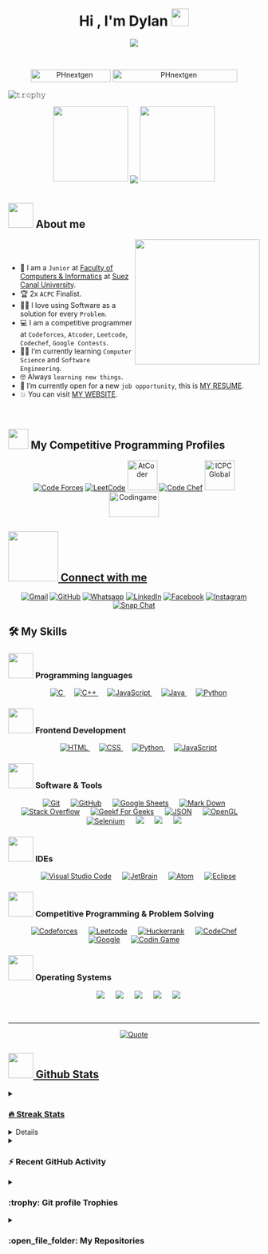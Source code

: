 <h1 align="center">Hi , I'm Dylan <img src="https://media.giphy.com/media/hvRJCLFzcasrR4ia7z/giphy.gif" width="35"></h1>
<p align="center">
  <a href="https://github.com/DenverCoder1/readme-typing-svg"><img src="https://readme-typing-svg.herokuapp.com?font=Time+New+Roman&color=%23C8BE25&size=25&center=true&vCenter=true&width=600&height=100&lines=Software+Engineer+@bld.ai;Computer+Science+Student;Competitive+Programmer;2x+ACPC+Finalist;Expert+on+Codeforces;Division+1+on+Codechef+(5+Stars);4+Kyu+on+Atcoder;Always+learning+new+things"></a>
</p>


<br>

<p align="center"> 
	<img src="https://komarev.com/ghpvc/?username=PHnextgen&label=Profile%20views&color=0047AB&style=plastic?" alt="PHnextgen" height=25px, width=160px/> 
	<!---
		<a href = "https://commits.top/egypt.html" target="_blank">
			<img src="https://aktive.tk/egypt/PHnextgen?color=red" alt="Most Active Users" target="_blank" height=25px, width=250px/> 
		</a>
	-->
	<a href = "https://commits.top/egypt.html" target="_blank">
		<img src="https://enfsgag3ayy6w9q.m.pipedream.net/&style=plastic" alt="PHnextgen" target="_blank" height=25px, width=250px/> 
	</a>

</p>

![𝚝𝚛𝚘𝚙𝚑𝚢](https://github-profile-trophy.vercel.app/?username=PHnextgen&column=9&margin-w=15&margin-h=15&no-bg=true&no-frame=true&theme=juicyfresh)

<p align="center">
  <img height="150" width="150" src="https://github.com/PHnextgen/PHnextgen/blob/main/WEBP/left.webp">
  <img align="center" src="https://github-readme-streak-stats.herokuapp.com/?user=PHnextgen&theme=dark&hide_border=true"/>
  <img height="150" width="150" src="https://github.com/PHnextgen/PHnextge/blob/main/WEBP/right.webp">
</p>

#

	
## <picture><img src = "https://github.com/PHnextgen/PHnextgen/blob/main/Images/about_me.gif?raw=true" width = 50px></picture> About me

<picture> <img align="right" src="https://github.com/PHnextgen/PHnextgen/blob/main/Images/Right_Side.gif?raw=true" width = 250px></picture>

<br><br>

- :school: I am a `Junior` at [Faculty of Computers & Informatics](http://suez.edu.eg/ar/%d9%83%d9%84%d9%8a%d8%a9-%d8%a7%d9%84%d8%ad%d8%a7%d8%b3%d8%a8%d8%a7%d8%aa-%d9%88%d8%a7%d9%84%d9%85%d8%b9%d9%84%d9%88%d9%85%d8%a7%d8%aa/) at [Suez Canal University](http://suez.edu.eg/ar/).
- :trophy: 2x `ACPC` Finalist.
- :technologist: I love using Software as a solution for every `Problem`.
- :computer: I am a competitive programmer at `Codeforces`, `Atcoder`, `Leetcode`, `Codechef`, `Google Contests`.
- :student: I’m currently learning `Computer Science` and `Software Engineering`.
- :nerd_face: Always `learning new things`.
- :thinking: I’m currently open for a new `job opportunity`, this is [MY RESUME](http://lnkiy.in/Ahmed_Hossam_Resume).
- :boom: You can visit [MY WEBSITE](https://cutt.ly/Ahmed_Hossam_Website).
<br>


## <picture> <img src="https://github.com/PHnextgen/PHnextgen/blob/main/Images/competitive_programming_profile.png?raw=true" width=40> </picture> My Competitive Programming Profiles

<p align="center">
  <a href="https://codeforces.com/profile/PHnextgen"><img src="https://img.icons8.com/external-tal-revivo-shadow-tal-revivo/50/000000/external-codeforces-programming-competitions-and-contests-programming-community-logo-shadow-tal-revivo.png" alt="Code Forces"/></a>
	<a href="https://leetcode.com/7oSkaa/"><img src="https://img.icons8.com/external-tal-revivo-shadow-tal-revivo/50/000000/external-level-up-your-coding-skills-and-quickly-land-a-job-logo-shadow-tal-revivo.png" alt="LeetCode"/></a>
	<a href="https://atcoder.jp/users/ahmed_7oSkaa"><img src="https://i.ibb.co/Q9WSjDB/logo.png" alt="AtCoder" width = 60px/></a>
	<a href="https://www.codechef.com/users/ahmed_7oskaa"><img src="https://img.icons8.com/color/50/000000/codechef.png" alt="Code Chef"/></a>
	<a href="https://icpc.global/ICPCID/IW0X0CTD0ZV9"><img src="https://i.ibb.co/6J0r7rW/Daco-5610880.png" alt="ICPC Global" width = 60px /></a>     
	<a href="https://www.codingame.com/profile/e5e56c7585fda3b457056b85180a4d636850344" ><img src="https://i.ibb.co/1MRppTC/codingame-1.png" alt="Codingame" width="100" height="50">
</p>

## <picture> <img src="https://github.com/PHnextgen/PHnextgen/blob/main/Images/Connect-with-me.gif?raw=true" width="100px"> </picture> Connect with me
<p align="center">
	<a href="mailto:ahmed.7oskaa@gmail.com"><img img src="https://img.shields.io/badge/gmail-%23EA4335.svg?style=plastic&logo=gmail&logoColor=white" alt="Gmail"/></a>
	<a href="https://github.com/PHnextgen"><img src="https://img.shields.io/badge/github-%23181717.svg?style=plastic&logo=github&logoColor=white" alt="GitHub"/></a>
	<a href="https://wa.me/0201208822340"><img src="https://img.shields.io/badge/whatsapp-%2325D366.svg?style=plastic&logo=whatsapp&logoColor=white" alt="Whatsapp"/></a>
	<a href="https://www.linkedin.com/in/7oskaa/"><img src="https://img.shields.io/badge/linkedin-%230A66C2.svg?style=plastic&logo=linkedin&logoColor=white" alt="LinkedIn"/></a>
	<a href="https://www.facebook.com/PHnextgen"><img src="https://img.shields.io/badge/facebook-%231877F2.svg?style=plastic&logo=facebook&logoColor=white" alt="Facebook"/></a>
	<a href="https://www.instagram.com/ahmed_7oskaa/"><img src="https://img.shields.io/badge/instagram-%23E4405F.svg?style=plastic&logo=instagram&logoColor=white" alt="Instagram"/></a>
	<a href="https://msng.link/o/?ahmed.7oskaa=sc"><img src="https://img.shields.io/badge/snapchat-%23FFFC00.svg?style=plastic&logo=snapchat&logoColor=black" alt="Snap Chat"/></a>
</p>



## 🛠️ My Skills

### <picture> <img src = "https://github.com/PHnextgen/PHnextgen/blob/main/Images/Programming_Languages.gif?raw=true" width = 50px>  </picture> Programming languages

<p align="center"> 
  &emsp; 
  <a href="https://www.cprogramming.com/" target="_blank"> 
    <img alt="C" src="https://img.shields.io/badge/C%20-%232370ED.svg?style=plastic&logo=c&logoColor=white">
  </a> 
  &emsp;
  <a href="https://www.w3schools.com/cpp/" target="_blank"> 
    <img alt="C++" src="https://img.shields.io/badge/C++%20-%2300599C.svg?style=plastic&logo=c%2B%2B&logoColor=white">
  </a> 
  &emsp;
  <a href="https://developer.mozilla.org/en-US/docs/Web/JavaScript" target="_blank"> 
     <img alt="JavaScript" src="https://img.shields.io/badge/JavaScript%20-%23F7DF1E.svg?style=plastic&logo=javascript&logoColor=black">
   </a>
  &emsp;
  <a href="https://www.java.com" target="_blank"> 
    <img alt="Java" src="https://img.shields.io/badge/Java-%23007396.svg?style=plastic&logo=java&logoColor=white">
  </a>
  &emsp;
   <a href="https://www.python.org" target="_blank">
    <img alt="Python" src="https://img.shields.io/badge/Python%20-%2314354C.svg?style=plastic&logo=python&logoColor=white">
  </a>
</p>

### <picture> <img src = "https://github.com/PHnextgen/PHnextgen/blob/main/Images/Front_End.gif?raw=true" width = 50px>  </picture> Frontend Development
<p align="center"> 
  &emsp; 
  <a href="https://www.w3.org/html/" target="_blank"> 
   <img alt="HTML" src="https://img.shields.io/badge/HTML5%20-%23E34F26.svg?style=plastic&logo=html5&logoColor=white">
  </a>   
  &emsp;
  <a href="https://www.w3schools.com/css/" target="_blank">
    <img alt="CSS" src="https://img.shields.io/badge/CSS%20-%231572B6.svg?style=plastic&logo=css3&logoColor=white">
  </a> 
  &emsp;
  <a href="https://www.python.org" target="_blank">
    <img alt="Python" src="https://img.shields.io/badge/react-%2361DAFB.svg?style=plastic&logo=React&logoColor=black">
  </a>
  &emsp;
  <a href="https://developer.mozilla.org/en-US/docs/Web/JavaScript" target="_blank"> 
     <img alt="JavaScript" src="https://img.shields.io/badge/JavaScript%20-%23F7DF1E.svg?style=plastic&logo=javascript&logoColor=black">
   </a>
</p>

 ### <picture> <img src = "https://github.com/PHnextgen/PHnextgen/blob/main/Images/Software_Tools.gif?raw=true" width = 50px>  </picture> Software & Tools
 
<p align="center">
  &emsp;
    <a href="#"><img alt="Git" src="https://img.shields.io/badge/Git%20-%23F05033.svg?style=plastic&logo=git&logoColor=white"></a>
  &emsp;
    <a href="#"><img alt="GitHub" src="https://img.shields.io/badge/github-%23181717.svg?style=plastic&logo=github&logoColor=white"></a>
  &emsp;
    <a href="#"><img alt="Google Sheets" src="https://img.shields.io/badge/Google%20Sheets%20-%2334A853.svg?style=plastic&logo=google%20sheets&logoColor=white"></a>
  &emsp;
    <a href="#"><img alt="Mark Down" src="https://img.shields.io/badge/Markdown-000000?style=plastic&logo=markdown&logoColor=white"></a>
  &emsp;
    <a href="#"><img alt="Stack Overflow" src="https://img.shields.io/badge/-Stack%20Overflow-FE7A16?style=plastic&logo=stack-overflow&logoColor=white"></a>
  &emsp;
    <a href="#"><img alt="Geekf For Geeks" src="https://img.shields.io/badge/geeksforgeeks-%230F9D58.svg?style=plastic&logo=geeksforgeeks&logoColor=white"></a>
  &emsp;
    <a href="#"><img alt="JSON" img src="https://img.shields.io/badge/json-%23000000.svg?style=plastic&logo=json&logoColor=white"></a>
  &emsp;
    <a href="#"><img alt="OpenGL" src="https://img.shields.io/badge/opengl-%235586A4.svg?style=plastic&logo=opengl&logoColor=white"></a>
  &emsp;
    <a href="#"><img alt="Selenium" src="https://img.shields.io/badge/selenium-%2343B02A.svg?&style=plastic&logo=selenium&logoColor=white"></a>
    &emsp;
    <a href="#"><img src="https://img.shields.io/badge/latex-%23008080.svg?&style=plastic&logo=latex&logoColor=white" /></a>
    &emsp;
    <a href="#"><img src="https://img.shields.io/badge/django-%23092E20.svg?&style=plastic&logo=django&logoColor=white" /></a>
    &emsp;
    <a href="#"><img src="https://img.shields.io/badge/mysql-%234479A1.svg?&style=plastic&logo=mysql&logoColor=white"/></a>
</p>

 ### <picture> <img src = "https://github.com/PHnextgen/PHnextgen/blob/main/Images/IDEs.gif?raw=true" width = 50px>  </picture> IDEs
 
<p align="center">
  &emsp;
    <a href="#"><img alt="Visual Studio Code" src="https://img.shields.io/badge/Visual%20Studio%20Code-0078d7.svg?style=plastic&logo=visual-studio-code&logoColor=white"></a>
  &emsp;
    <a href="#"><img alt="JetBrain" src="https://img.shields.io/badge/jetbrains-%23000000.svg?style=plastic&logo=jetbrains&logoColor=white" /></a>
  &emsp;
    <a href="#"><img alt="Atom" src="https://img.shields.io/badge/atom-%2366595C.svg?&style=plastic&logo=atom&logoColor=white" /></a>
  &emsp;
    <a href="#"><img alt="Eclipse" src="https://img.shields.io/badge/eclipse%20ide-%232C2255.svg?&style=plastic&logo=eclipse%20ide&logoColor=white" /></a>
</p>

 ### <picture> <img src = "https://github.com/PHnextgen/PHnextgen/blob/main/Images/CP_PS.gif?raw=true" width = 50px>  </picture> Competitive Programming & Problem Solving
 
<p align="center">
  &emsp;
    <a href="#"><img alt = "Codeforces" src="https://img.shields.io/badge/codeforces%20-%231F8ACB.svg?style=plastic&logo=codeforces&logoColor=white" /></a>	
  &emsp;
    <a href="#"><img alt = "Leetcode" src="https://img.shields.io/badge/leetcode%20-%23FFA116.svg?style=plastic&logo=leetcode&logoColor=black" /></a>
  &emsp;
    <a href="#"><img alt = "Huckerrank" src="https://img.shields.io/badge/hackerrank-%232EC866.svg?style=plastic&logo=hackerrank&logoColor=white" /></a>
  &emsp;
    <a href="#"><img alt = "CodeChef" src="https://img.shields.io/badge/codechef-%235B4638.svg?style=plastic&logo=codechef&logoColor=white" /></a>
  &emsp;
    <a href="#"><img alt = "Google" src="https://img.shields.io/badge/google-%234285F4.svg?style=plastic&logo=google&logoColor=white" /></a>
  &emsp;
    <a href="#"><img alt = "Codin Game" src="https://img.shields.io/badge/codingame-%23F2BB13.svg?&style=plastic&logo=codingame&logoColor=black" /></a>
</p>

 ### <picture> <img src = "https://github.com/PHnextgen/PHnextgen/blob/main/Images/OS.gif?raw=true" width = 50px>  </picture> Operating Systems
 
<p align="center">
  &emsp;
    <a href="#"><img src="https://img.shields.io/badge/Linux-FCC624?style=plastic&logo=linux&logoColor=black"></a>
  &emsp;
    <a href="#"><img src="https://img.shields.io/badge/Ubuntu-E95420?style=plastic&logo=ubuntu&logoColor=white"></a>
  &emsp;
    <a href="#"><img src="https://img.shields.io/badge/Windows-0078D6?style=plastic&logo=windows&logoColor=white"></a>
  &emsp;
    <a href="#"><img src="https://img.shields.io/badge/pop!_os-%2348B9C7.svg?style=plastic&&logo=pop!_os&logoColor=white" /></a>
  &emsp;
    <a href="#"><img src="https://img.shields.io/badge/manjaro-%2335BF5C.svg?&style=plastic&logo=manjaro&logoColor=white" /></a>
</p>

<br> 

---

<p align = "center">
	<a href="https://github.com/piyushsuthar/github-readme-quotes"> <img alt = "Quote" src="https://quotes-github-readme.vercel.app/api?type=horizontal&theme=tokyonight&animation=grow_out_in&quoteCategory=programming">
</p>

## <picture> <img src = "https://github.com/PHnextgen/PHnextgen/blob/main/Images/Statistics.gif?raw=true" width = 50px>  </picture> Github Stats

<details><summary><h3> 🔥 Streak Stats</h3></summary>

----	

<p align="center"><img src="https://github-readme-streak-stats.herokuapp.com/?user=PHnextgen&theme=tokyonight_duo" alt="PHnextgen" /></p>

</details>
  
<details><summary><h3>💻 GitHub Profile Stats</h3></summary>

----
	
<p align="center">
    <a href="https://github.com/anuraghazra/github-readme-stats">
	    <img alt="PHnextgen's Github Stats" src="https://github-readme-stats.vercel.app/api?username=PHnextgen&show_icons=true&count_private=true&locale=en&theme=tokyonight&layout=compact" height="230px"/></a>
	  <img src="https://github-readme-stats.vercel.app/api/top-langs?username=PHnextgen&langs_count=10&show_icons=true&locale=en&theme=tokyonight" alt="PHnextgen" height="230px"/>
<br/>

  <b>Note:</b> Top languages is only a metric of the languages my public code consists of and doesn't reflect experience or skill level.
  </p>
</details>

<details><summary><h3>⚡ Recent GitHub Activity</h3></summary>

----
	
[![7oSkaa's github activity graph](https://github-readme-activity-graph.cyclic.app/graph?username=PHnextgen&theme=github	)](https://github.com/PHnextgen/github-readme-activity-graph)

 
</details>

<details><summary> <h3> :trophy: Git profile Trophies </h3></summary>

----
	
<p align="center"> <a href="https://github.com/ryo-ma/github-profile-trophy"><img src="https://github-profile-trophy.vercel.app/?username=PHnextgen&layout=compact&theme=tokyonight&column=4&margin-w=15&margin-h=15" alt="PHnextgen" /></a> </p>

[![@7oskaa's Holopin board](https://holopin.io/api/user/board?user=7oskaa)](https://holopin.io/@7oskaa)
	
</details>
	
<details><summary><h3> :open_file_folder: My Repositories </h3></summary>

----
	
<div>
  <p align="center">
	<a href="https://github.com/PHnextgen/LeetCode_DailyChallenge_2023">
      		<img src="https://github-readme-stats.vercel.app/api/pin/?username=PHnextgen&repo=LeetCode_DailyChallenge_2023&theme=tokyonight" alt="GitHub Stats" />
    	</a>
	<a href="https://github.com/PHnextgen/Ahmed-Hossam">
      		<img src="https://github-readme-stats.vercel.app/api/pin/?username=PHnextgen&repo=Ahmed-Hossam&theme=tokyonight" alt="GitHub Stats" />
    	</a>
    	<a href="https://github.com/PHnextgen/Strees_Testing">
      		<img src="https://github-readme-stats.vercel.app/api/pin/?username=PHnextgen&repo=Strees_Testing&theme=tokyonight" alt="GitHub Stats" />
    	</a>
    	<a href="https://github.com/PHnextgen/CP-Templates">
      		<img src="https://github-readme-stats.vercel.app/api/pin/?username=PHnextgen&repo=CP-Templates&theme=tokyonight" alt="GitHub Stats" />
    	</a>
    	<a href="https://github.com/PHnextgen/Codeforces-Polygon-Template">
      		<img src="https://github-readme-stats.vercel.app/api/pin/?username=PHnextgen&repo=Codeforces-Polygon-Template&theme=tokyonight" alt="GitHub Stats" />
    	</a>
	<a href="https://github.com/PHnextgen/Some-Linux-Commands">
      		<img src="https://github-readme-stats.vercel.app/api/pin/?username=PHnextgen&repo=Some-Linux-Commands&theme=tokyonight" alt="GitHub Stats" />
    	</a>
	<a href="https://github.com/PHnextgen/Shorten-Link">
      		<img src="https://github-readme-stats.vercel.app/api/pin/?username=PHnextgen&repo=Shorten-Link&theme=tokyonight" alt="GitHub Stats" />
    	</a>
	<a href="https://github.com/PHnextgen/PHnextgen">
      		<img src="https://github-readme-stats.vercel.app/api/pin/?username=PHnextgen&repo=PHnextgen&theme=tokyonight" alt="GitHub Stats" />
    	</a>
	<a href="https://github.com/PHnextgen/Competitive-Programming-Session-Content">
      		<img src="https://github-readme-stats.vercel.app/api/pin/?username=PHnextgen&repo=Competitive-Programming-Session-Content&theme=tokyonight" alt="GitHub Stats" />
    	</a>
	<a href="https://github.com/PHnextgen/VS-Code-for-CP">
      		<img src="https://github-readme-stats.vercel.app/api/pin/?username=PHnextgen&repo=VS-Code-for-CP&theme=tokyonight" alt="GitHub Stats" />
    	</a>
	<a href="https://github.com/PHnextgen/Sorting-Algorithms">
      		<img src="https://github-readme-stats.vercel.app/api/pin/?username=PHnextgen&repo=Sorting-Algorithms&theme=tokyonight" alt="GitHub Stats" />
    	</a>
	<a href="https://github.com/PHnextgen/board-link-generator">
      		<img src="https://github-readme-stats.vercel.app/api/pin/?username=PHnextgen&repo=board-link-generator&theme=tokyonight" alt="GitHub Stats" />
    	</a>
	<a href="https://github.com/PHnextgen/Tic-Tac-Toe-GUI">
      		<img src="https://github-readme-stats.vercel.app/api/pin/?username=PHnextgen&repo=Tic-Tac-Toe-GUI&theme=tokyonight" alt="GitHub Stats" />
    	</a>
	<a href="https://github.com/PHnextgen/PhoneBook-System">
      		<img src="https://github-readme-stats.vercel.app/api/pin/?username=PHnextgen&repo=PhoneBook-System&theme=tokyonight" alt="GitHub Stats" />
    	</a>
	<a href="https://github.com/PHnextgen/Codeforces-Sheet-Generator">
      		<img src="https://github-readme-stats.vercel.app/api/pin/?username=PHnextgen&repo=Codeforces-Sheet-Generator&theme=tokyonight" alt="GitHub Stats" />
    	</a>
	<a href="https://github.com/PHnextgen/CP-Calendar">
      		<img src="https://github-readme-stats.vercel.app/api/pin/?username=PHnextgen&repo=CP-Calendar&theme=tokyonight" alt="GitHub Stats" />
    	</a>
	<a href="https://github.com/PHnextgen/Codeforces-Friends-Script">
      		<img src="https://github-readme-stats.vercel.app/api/pin/?username=PHnextgen&repo=Codeforces-Friends-Script&theme=tokyonight" alt="GitHub Stats" />
    	</a>
	<a href="https://github.com/PHnextgen/vJudge-Board-Scrapper">
      		<img src="https://github-readme-stats.vercel.app/api/pin/?username=PHnextgen&repo=vJudge-Board-Scrapper&theme=tokyonight" alt="GitHub Stats" />
    	</a>
	<a href="https://github.com/PHnextgen/CP-Templates-Snippets">
      		<img src="https://github-readme-stats.vercel.app/api/pin/?username=PHnextgen&repo=CP-Templates-Snippets&theme=tokyonight" alt="GitHub Stats" />
    	</a>
	<a href="https://github.com/PHnextgen/Udemy-Website">
      		<img src="https://github-readme-stats.vercel.app/api/pin/?username=PHnextgen&repo=Udemy-Website&theme=tokyonight" alt="GitHub Stats" />
    	</a>
  </p>
</div>
</details>

